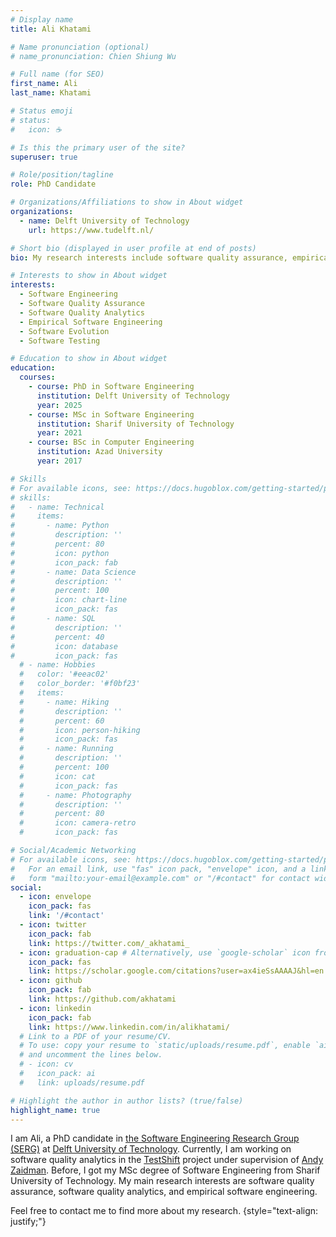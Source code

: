 ```yaml
---
# Display name
title: Ali Khatami

# Name pronunciation (optional)
# name_pronunciation: Chien Shiung Wu

# Full name (for SEO)
first_name: Ali
last_name: Khatami

# Status emoji
# status:
#   icon: ☕️

# Is this the primary user of the site?
superuser: true

# Role/position/tagline
role: PhD Candidate

# Organizations/Affiliations to show in About widget
organizations:
  - name: Delft University of Technology
    url: https://www.tudelft.nl/

# Short bio (displayed in user profile at end of posts)
bio: My research interests include software quality assurance, empirical software engineering, and software quality analytics.

# Interests to show in About widget
interests:
  - Software Engineering
  - Software Quality Assurance
  - Software Quality Analytics
  - Empirical Software Engineering
  - Software Evolution
  - Software Testing

# Education to show in About widget
education:
  courses:
    - course: PhD in Software Engineering
      institution: Delft University of Technology
      year: 2025
    - course: MSc in Software Engineering
      institution: Sharif University of Technology
      year: 2021
    - course: BSc in Computer Engineering
      institution: Azad University
      year: 2017

# Skills
# For available icons, see: https://docs.hugoblox.com/getting-started/page-builder/#icons
# skills:
#   - name: Technical
#     items:
#       - name: Python
#         description: ''
#         percent: 80
#         icon: python
#         icon_pack: fab
#       - name: Data Science
#         description: ''
#         percent: 100
#         icon: chart-line
#         icon_pack: fas
#       - name: SQL
#         description: ''
#         percent: 40
#         icon: database
#         icon_pack: fas
  # - name: Hobbies
  #   color: '#eeac02'
  #   color_border: '#f0bf23'
  #   items:
  #     - name: Hiking
  #       description: ''
  #       percent: 60
  #       icon: person-hiking
  #       icon_pack: fas
  #     - name: Running
  #       description: ''
  #       percent: 100
  #       icon: cat
  #       icon_pack: fas
  #     - name: Photography
  #       description: ''
  #       percent: 80
  #       icon: camera-retro
  #       icon_pack: fas

# Social/Academic Networking
# For available icons, see: https://docs.hugoblox.com/getting-started/page-builder/#icons
#   For an email link, use "fas" icon pack, "envelope" icon, and a link in the
#   form "mailto:your-email@example.com" or "/#contact" for contact widget.
social:
  - icon: envelope
    icon_pack: fas
    link: '/#contact'
  - icon: twitter
    icon_pack: fab
    link: https://twitter.com/_akhatami_
  - icon: graduation-cap # Alternatively, use `google-scholar` icon from `ai` icon pack
    icon_pack: fas
    link: https://scholar.google.com/citations?user=ax4ieSsAAAAJ&hl=en
  - icon: github
    icon_pack: fab
    link: https://github.com/akhatami
  - icon: linkedin
    icon_pack: fab
    link: https://www.linkedin.com/in/alikhatami/
  # Link to a PDF of your resume/CV.
  # To use: copy your resume to `static/uploads/resume.pdf`, enable `ai` icons in `params.yaml`,
  # and uncomment the lines below.
  # - icon: cv
  #   icon_pack: ai
  #   link: uploads/resume.pdf

# Highlight the author in author lists? (true/false)
highlight_name: true
---
```


I am Ali, a PhD candidate in [the Software Engineering Research Group (SERG)]((https://se.ewi.tudelft.nl/)) at [Delft University of Technology](https://www.tudelft.nl/). Currently, I am working on software quality analytics in the [TestShift](https://testshiftproject.github.io/) project under supervision of [Andy Zaidman](https://azaidman.github.io/). Before, I got my MSc degree of Software Engineering from Sharif University of Technology. My main research interests are software quality assurance, software quality analytics, and empirical software engineering.

Feel free to contact me to find more about my research.
{style="text-align: justify;"}
